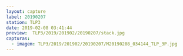 ```yaml
---
layout: capture
label: 20190207
station: TLP3
date: 2019-02-08 03:41:44
preview:  TLP3/2019/201902/20190207/stack.jpg
capturas:
  - imagem: TLP3/2019/201902/20190207/M20190208_034144_TLP_3P.jpg
---
```

